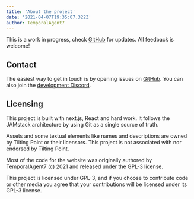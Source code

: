 ```yaml
---
title: 'About the project'
date: '2021-04-07T19:35:07.322Z'
author: TemporalAgent7
---
```


This is a work in progress, check [GitHub](https://github.com/TemporalAgent7/LegendsDataCore) for updates. All feedback is welcome!

## Contact

The easiest way to get in touch is by opening issues on [GitHub](https://github.com/TemporalAgent7/temporalagent7.github.io/issues). You can also join the [development Discord](https://discord.gg/3kaPMDz7Rf).

## Licensing

This project is built with next.js, React and hard work. It follows the JAMstack architecture by using Git as a single source of truth.

Assets and some textual elements like names and descriptions are owned by Tilting Point or their licensors. This project is not associated with nor endorsed by Tilting Point.

Most of the code for the website was originally authored by TemporalAgent7 (c) 2021 and released under the GPL-3 license.

This project is licensed under GPL-3, and if you choose to contribute code or other media you agree that your contributions will be licensed under its GPL-3 license.
